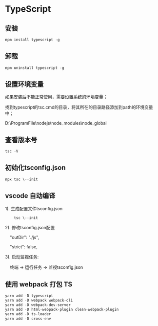 # TypeScript

## 安装
```js
npm install typescript -g
```

## 卸载
```js
npm uninstall typescript -g
```

## 设置环境变量

如果安装后不能正常使用，需要设置系统的环境变量；

找到typescript的tsc.cmd的目录，将其所在的目录路径添加到path的环境变量中；

D:\\ProgramFile\\nodejs\\node_modules\\node_global

## 查看版本号
```js
tsc -V
```

## 初始化tsconfig.json
```js
npx tsc \--init
```

## vscode 自动编译

1). 生成配置文件tsconfig.json
```js
    tsc \--init
```

2). 修改tsconfig.json配置

    \"outDir\": \"./js\",

    \"strict\": false,

3). 启动监视任务:

    终端 -\> 运行任务 -\> 监视tsconfig.json

## 使用 webpack 打包 TS
```js
yarn add -D typescript
yarn add -D webpack webpack-cli
yarn add -D webpack-dev-server
yarn add -D html-webpack-plugin clean-webpack-plugin
yarn add -D ts-loader
yarn add -D cross-env
```
